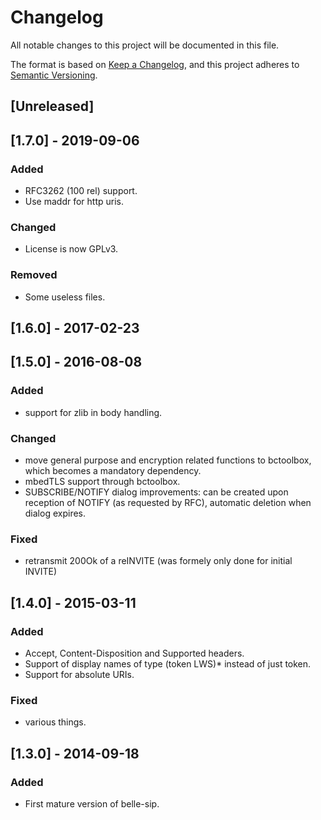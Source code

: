 # Changelog
All notable changes to this project will be documented in this file.

The format is based on [Keep a Changelog](https://keepachangelog.com/en/1.0.0/),
and this project adheres to [Semantic Versioning](https://semver.org/spec/v2.0.0.html).

## [Unreleased]

## [1.7.0] - 2019-09-06

### Added
- RFC3262 (100 rel) support.
- Use maddr for http uris.

### Changed
- License is now GPLv3.

### Removed
- Some useless files.

## [1.6.0] - 2017-02-23


## [1.5.0] - 2016-08-08

### Added
- support for zlib in body handling.

### Changed
- move general purpose and encryption related functions to bctoolbox, which becomes a mandatory dependency.
- mbedTLS support through bctoolbox.
- SUBSCRIBE/NOTIFY dialog improvements: can be created upon reception of NOTIFY (as requested by RFC),
  automatic deletion when dialog expires.

### Fixed
- retransmit 200Ok of a reINVITE (was formely only done for initial INVITE)



## [1.4.0] - 2015-03-11

### Added
- Accept, Content-Disposition and Supported headers.
- Support of display names of type (token LWS)* instead of just token.
- Support for absolute URIs.

### Fixed
- various things.

## [1.3.0] - 2014-09-18

### Added
- First mature version of belle-sip.


